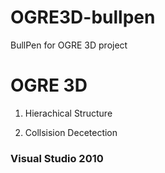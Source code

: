 # OGRE3D-bullpen
BullPen for OGRE 3D project

OGRE 3D
======

1. Hierachical Structure

2. Collsision Decetection

### Visual Studio 2010
